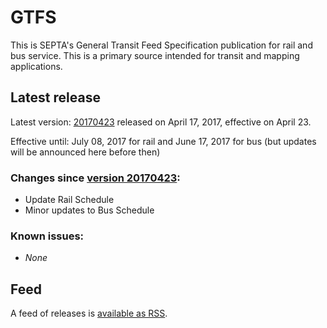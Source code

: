 # GTFS

This is SEPTA's General Transit Feed Specification publication for rail and bus service. This is a primary source intended for transit and mapping applications.

## Latest release

Latest version: [20170423](https://github.com/septadev/GTFS/releases/tag/v20170423) released on April 17, 2017, effective on April 23.

Effective until: July 08, 2017 for rail and June 17, 2017 for bus (but updates will be announced here before then)

### Changes since [version 20170423](https://github.com/septadev/GTFS/releases/tag/v20170423):

* Update Rail Schedule
* Minor updates to Bus Schedule

### Known issues:

* *None*

## Feed

A feed of releases is [available as RSS](https://github.com/septadev/GTFS/releases.atom).
